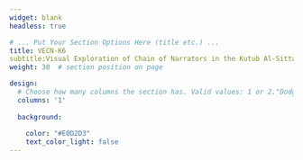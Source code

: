 ```yaml
---
widget: blank
headless: true

# ... Put Your Section Options Here (title etc.) ...
title: VECN-K6
subtitle:Visual Exploration of Chain of Narrators in the Kutub Al-Sittah Research
weight: 30  # section position on page

design:
  # Choose how many columns the section has. Valid values: 1 or 2."DodgerBlue"
  columns: '1'
  
  background:
    
    color: "#E0D2D3"
    text_color_light: false
---
```

<br>

